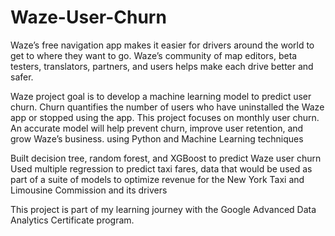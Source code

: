 # Waze-User-Churn
Waze’s free navigation app makes it easier for drivers around the world to get to where they want to go. Waze’s community of map editors, beta testers, translators, partners, and users helps make each drive better and safer. 

Waze project goal is to develop a machine learning model to predict user churn. Churn quantifies the number of users who have uninstalled the Waze app or stopped using the app. This project focuses on monthly user churn. An accurate model will help prevent churn, improve user retention, and grow Waze’s business. using Python and Machine Learning techniques

Built decision tree, random forest, and XGBoost to predict Waze user churn Used multiple regression to predict taxi fares, data that would be used as part of a suite of models to optimize revenue for the New York Taxi and Limousine Commission and its drivers

This project is part of my learning journey with the Google Advanced Data Analytics Certificate program. 
